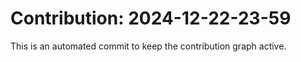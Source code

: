 # Contribution: 2024-12-22-23-59
This is an automated commit to keep the contribution graph active.
